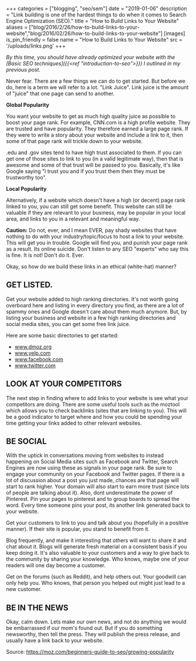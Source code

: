 +++
categories = ["blogging", "seo/sem"]
date = "2019-01-06"
description = "Link building is one of the hardest things to do when it comes to Search Engine Optimization (SEO)."
title = "How to Build Links to Your Website"
aliases = ["blog/2016/2/26/how-to-build-links-to-your-website","blog/2016/02/26/how-to-build-links-to-your-website"]
[images]
is_pin_friendly = false
name = "How to Build Links to Your Website"
src = '/uploads/links.png'
+++


_By this time, you should have already optimized your website with the [Basic SEO techniques]({{<ref "introduction-to-seo">}}) I outlined in my previous post._

Never fear.  There are a few things we can do to get started.  But before we do, here is a term we will refer to a lot.  "Link Juice".  Link juice is the amount of "juice" that one page can send to another.  

**Global Popularity**

You want your website to get as much high quality juice as possible to boost your page rank.  For example, CNN.com is a high profile website. They are trusted and have popularity.  They therefore earned a large page rank.  If they were to write a story about your website and include a link to it, then some of that page rank will trickle down to your website.

.edu and .gov sites tend to have high trust associated to them.  If you can get one of those sites to link to you (in a valid legitimate way), then that is awesome and some of that trust will be passed to you.  Basically, it's like Google saying "I trust you and if you trust them then they must be trustworthy too".

**Local Popularity**

Alternatively, if a website which doesn't have a high (or decent) page rank linked to you, you can still get some benefit. This website can still be valuable if they are relevant to your business, may be popular in your local area, and links to you in a relevant and meaningful way.

**Caution:**  Do not, ever, and I mean EVER, pay shady websites that have nothing to do with your industry/topic/focus to host a link to your website.  This will get you in trouble.  Google will find you, and punish your page rank as a result.  Its online suicide. Don't listen to any SEO "experts" who say this is fine.  It is not!  Don't do it. Ever.

Okay, so how do we build these links in an ethical (white-hat) manner?

 

GET LISTED.
-----------

Get your website added to high ranking directories.  It's not worth going overboard here and listing in every directory you find, as there are a lot of spammy ones and Google doesn't care about them much anymore.  But, by listing your business and website in a few high ranking directories and social media sites, you can get some free link juice.

Here are some basic directories to get started:

* www.dmoz.org
* www.yelp.com
* www.facebook.com
* www.twitter.com
 

LOOK AT YOUR COMPETITORS
------------------------

The next step in finding where to add links to your website is see what your competitors are doing.  There are some useful tools such as the moztool which allows you to check backlinks (sites that are linking to you).  This will be a good indicator to target where and how you could be spending your time getting your links added to other relevant websites.

 

BE SOCIAL
---------

With the uptick in conversations moving from websites to instead happening on Social Media sites such as Facebook and Twitter, Search Engines are now using these as signals in your page rank.  Be sure to engage your community on your Facebook and Twitter pages.  If there is a lot of discussion about a post you just made, chances are that page will start to rank higher.  Your domain will also start to earn more trust (since lots of people are talking about it). Also, dont underestimate the power of Pinterest.  Pin your pages to pinterest and to group boards to spread the word.  Every time someone pins your post, its another link generated back to your website.

Get your customers to link to you and talk about you (hopefully in a positive manner).  If their site is popular, you stand to benefit from it.

Blog frequently, and make it interesting that others will want to share it and chat about it.  Blogs will generate fresh material on a consistent basis if you keep doing it.  It's also valuable to your customers and a way to give back to the community by sharing your knowledge.  Who knows, maybe one of your readers will one day become a customer.

Get on the forums (such as Reddit), and help others out.  Your goodwill can only help you.  Who knows, that person you helped out might just lead to a new customer.

 

BE IN THE NEWS
--------------

Okay, calm down.  Lets make our own news, and not do anything we would be embarrassed if our mom's found out.  But if you do something newsworthy, then tell the press.  They will publish the press release, and usually have a link back to your website.

Source: https://moz.com/beginners-guide-to-seo/growing-popularity